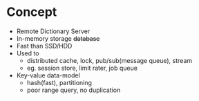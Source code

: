 # Concept

* Remote Dictionary Server
* In-memory storage ~~database~~
* Fast than SSD/HDD
* Used to
	* distributed cache, lock, pub/sub(message queue), stream
	* eg. session store, limit rater, job queue
* Key-value data-model
	* hash(fast), partitioning
	* poor range query, no duplication
